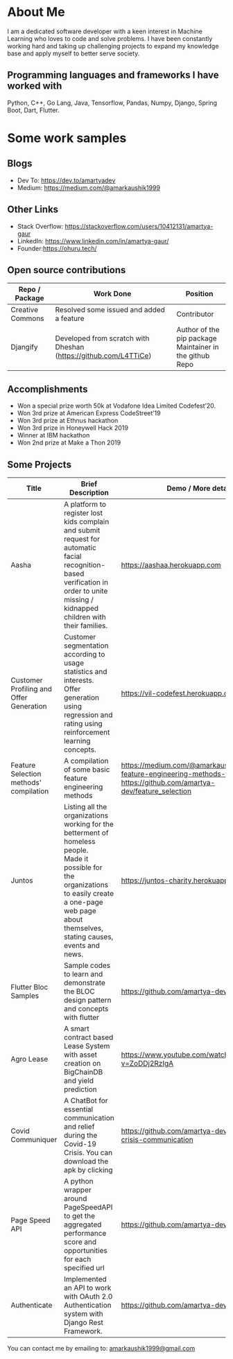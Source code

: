 # About Me
I am a dedicated software developer with a keen interest in Machine Learning who loves to code and solve problems. I have been constantly working hard and taking up challenging projects to expand my knowledge base and apply myself to better serve society.

## Programming languages and frameworks I have worked with

Python, C++, Go Lang, Java, Tensorflow, Pandas, Numpy, Django, Spring Boot, Dart, Flutter.



# Some work samples

## Blogs

- Dev To: https://dev.to/amartyadev
- Medium: https://medium.com/@amarkaushik1999

## Other Links

- Stack Overflow: https://stackoverflow.com/users/10412131/amartya-gaur
- LinkedIn: https://www.linkedin.com/in/amartya-gaur/
- Founder:https://ohuru.tech/

## Open source contributions

| Repo / Package   | Work Done                                                    | Position                                                     |
| ---------------- | ------------------------------------------------------------ | ------------------------------------------------------------ |
| Creative Commons | Resolved some issued and added a feature                     | Contributor                                                  |
| Djangify         | Developed from scratch with Dheshan (https://github.com/L4TTiCe) | Author of the pip package<br />Maintainer in the github Repo |



## Accomplishments

- Won a special prize worth 50k at Vodafone Idea Limited Codefest’20.
- Won 3rd prize at American Express CodeStreet’19
- Won 3rd prize at Ethnus hackathon
- Won 3rd prize in Honeywell Hack 2019
- Winner at IBM hackathon
- Won 2nd prize at Make a Thon 2019

## Some Projects

| Title                                             | Brief Description                                            | Demo / More details                                          |
| ------------------------------------------------- | ------------------------------------------------------------ | ------------------------------------------------------------ |
| Aasha                                             | A platform to register lost kids complain and submit request for automatic facial recognition-based verification in order to unite missing / kidnapped children with their families. | https://aashaa.herokuapp.com                                 |
| Customer Profiling and Offer Generation           | Customer segmentation according to usage statistics and interests.<br/>Offer generation using regression and rating using reinforcement learning concepts. | https://vil-codefest.herokuapp.com/                          |
| Feature Selection methods' compilation            | A compilation of some basic feature engineering methods      | https://medium.com/@amarkaushik1999/some-feature-engineering-methods-f5f39a825bc7 <br />https://github.com/amartya-dev/feature_selection       |
| Juntos                                            | Listing all the organizations working for the betterment of homeless people.<br/>Made it possible for the organizations to easily create a one-page web page about themselves, stating causes, events and news. | https://juntos-charity.herokuapp.com/                        |
| Flutter Bloc Samples                              | Sample codes to learn and demonstrate the BLOC design pattern and concepts with flutter | https://github.com/amartya-dev/flutter-bloc                  |
| Agro Lease                                        | A smart contract based Lease System with asset creation on BigChainDB and yield prediction | https://www.youtube.com/watch?v=ZoDDj2RzIgA                  |
| Covid Communiquer                                 | A ChatBot for essential communication and relief during the Covid-19 Crisis. You can download the apk by clicking | https://github.com/amartya-dev/covid-19-crisis-communication |
| Page Speed API                                    | A python wrapper around PageSpeedAPI to get the aggregated performance score and opportunities for each specified url | https://github.com/amartya-dev/PageSpeedAPI                  |
| Authenticate                                      | Implemented an API to work with OAuth 2.0 Authentication system with Django Rest Framework. | https://github.com/amartya-dev/authenticate                  |





You can contact me by emailing to: amarkaushik1999@gmail.com 
